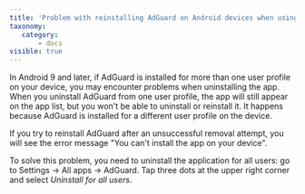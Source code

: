 ```yaml
---
title: 'Problem with reinstalling AdGuard on Android devices when using the app on multiple user profiles'
taxonomy:
   category:
       - docs
visible: true
---
```

 
In Android 9 and later, if AdGuard is installed for more than one user profile on your device, you may encounter problems when uninstalling the app. When you uninstall AdGuard from one user profile, the app will still appear on the app list, but you won't be able to uninstall or reinstall it. It happens because AdGuard is installed for a different user profile on the device.
 
If you try to reinstall AdGuard after an unsuccessful removal attempt, you will see the error message "You can't install the app on your device".
 
To solve this problem, you need to uninstall the application for all users: go to Settings -> All apps -> AdGuard. Tap three dots at the upper right corner and select *Uninstall for all users*.
